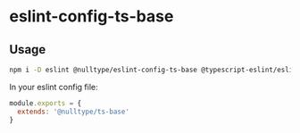 # eslint-config-ts-base

## Usage

```bash
npm i -D eslint @nulltype/eslint-config-ts-base @typescript-eslint/eslint-plugin @typescript-eslint/parser eslint-config-prettier eslint-plugin-prettier eslint-plugin-sort-keys-fix
```

In your eslint config file:

```js
module.exports = {
  extends: '@nulltype/ts-base'
}
```